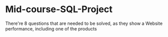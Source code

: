 # Mid-course-SQL-Project
There're 8 questions that are needed to be solved, as they show a Website performance, including one of the products
